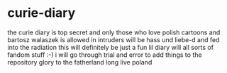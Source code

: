 # curie-diary
the curie diary is top secret and only those who love polish cartoons and bartosz walaszek is allowed in
intruders will be hass und liebe-d and fed into the radiation
this will definitely be just a fun lil diary will all sorts of fandom stuff :-)
i will go through trial and error to add things to the repository
glory to the fatherland
long live poland
